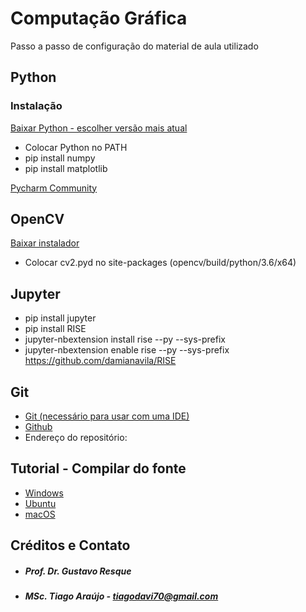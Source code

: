 # Computação Gráfica

Passo a passo de configuração do material de aula utilizado  
## Python
### Instalação
[Baixar Python - escolher versão mais atual](https://www.python.org/downloads/windows/)
* Colocar Python no PATH
* pip install numpy
* pip install matplotlib

[Pycharm Community](https://www.jetbrains.com/pycharm/download/#section=windows)

## OpenCV
[Baixar instalador](https://sourceforge.net/projects/opencvlibrary/?source=typ_redirect)
* Colocar cv2.pyd no site-packages (opencv/build/python/3.6/x64)

## Jupyter
* pip install jupyter
* pip install RISE
* jupyter-nbextension install rise --py --sys-prefix
* jupyter-nbextension enable rise --py --sys-prefix
https://github.com/damianavila/RISE

## Git
* [Git (necessário para usar com uma IDE)](https://git-scm.com/)
* [Github](https://desktop.github.com/)
* Endereço do repositório: 

## Tutorial - Compilar do fonte
* [Windows](https://docs.opencv.org/3.0-beta/doc/py_tutorials/py_setup/py_setup_in_windows/py_setup_in_windows.html)
* [Ubuntu](https://www.pyimagesearch.com/2016/10/24/ubuntu-16-04-how-to-install-opencv/)
* [macOS](https://www.pyimagesearch.com/2015/06/29/install-opencv-3-0-and-python-3-4-on-osx/)

## Créditos e Contato
* ##### Prof. Dr. Gustavo Resque
* ##### MSc. Tiago Araújo  - tiagodavi70@gmail.com
